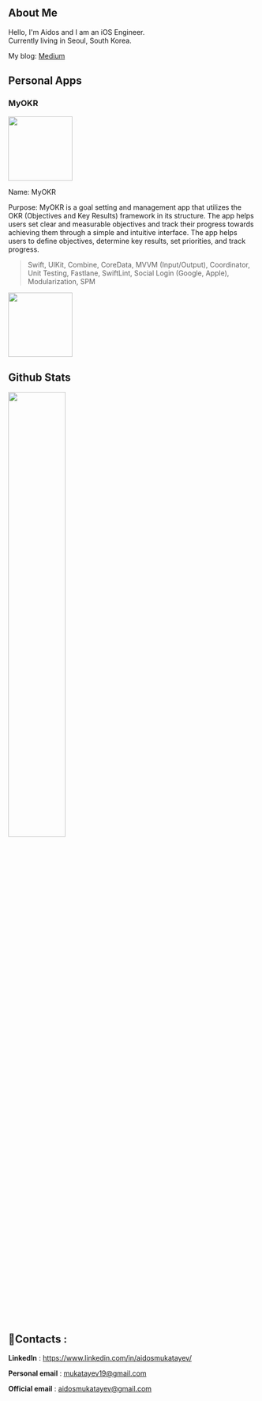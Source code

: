 ## About Me
Hello, I'm Aidos and I am an iOS Engineer.<br>
Currently living in Seoul, South Korea.

My blog: [Medium](https://medium.com/@mukatayev19/) 

## Personal Apps

### MyOKR
<img src="https://user-images.githubusercontent.com/53441647/214018934-b3dce3a3-6224-484a-81e2-a97baa2c478b.png" width="130"/>

Name: MyOKR

Purpose: MyOKR is a goal setting and management app that utilizes the OKR (Objectives and Key Results) framework in its structure. The app helps users set clear and measurable objectives and track their progress towards achieving them through a simple and intuitive interface. The app helps users to define objectives, determine key results, set priorities, and track progress.

> Swift, UIKit, Combine, CoreData, MVVM (Input/Output), Coordinator, Unit Testing, Fastlane, SwiftLint, Social Login (Google, Apple), Modularization, SPM

<a href="https://apps.apple.com/us/app/myokr/id1659425586"><img src="https://www.atrinh.com/list/images/download.svg" width="130"></a>

## Github Stats
<img  src="https://github-readme-streak-stats.herokuapp.com/?user=mukatayev1&theme=dark" width="48%" >

## :iphone:Contacts :
**LinkedIn** : https://www.linkedin.com/in/aidosmukatayev/

**Personal email** : mukatayev19@gmail.com

**Official email** : aidosmukatayev@gmail.com
